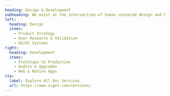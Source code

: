 ```yaml
---
heading: Design & Development
subheading: We exist at the intersection of human centered design and high quality code so our products are intuitive, polished, performant, and scalable.
left:
  heading: Design
  items:
    - Product Strategy
    - User Research & Validation
    - UX/UI Systems
right:
  heading: Development
  items:
    - Prototype to Production
    - Audits & Upgrades
    - Web & Native Apps
cta:
  label: Explore All Our Services
  url: https://www.viget.com/services/
---
```

